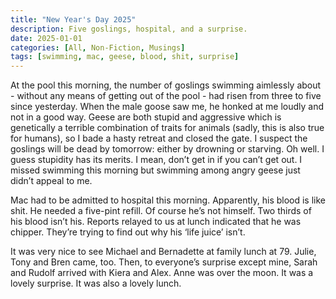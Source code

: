 ```yaml
---
title: "New Year's Day 2025"
description: Five goslings, hospital, and a surprise.
date: 2025-01-01
categories: [All, Non-Fiction, Musings]
tags: [swimming, mac, geese, blood, shit, surprise]
---
```

At the pool this morning, the number of goslings swimming aimlessly about - without any means of getting out of the pool - had risen from three to five since yesterday. When the male goose saw me, he honked at me loudly and not in a good way. Geese are both stupid and aggressive which is genetically a terrible combination of traits for animals (sadly, this is also true for humans), so I bade a hasty retreat and closed the gate. I suspect the goslings will be dead by tomorrow: either by drowning or starving. Oh well. I guess stupidity has its merits. I mean, don’t get in if you can’t get out. I missed swimming this morning but swimming among angry geese just didn’t appeal to me.

Mac had to be admitted to hospital this morning. Apparently, his blood is like shit. He needed a five-pint refill. Of course he’s not himself. Two thirds of his blood isn’t his. Reports relayed to us at lunch indicated that he was chipper. They’re trying to find out why his ‘life juice’ isn’t.

It was very nice to see Michael and Bernadette at family lunch at 79. Julie, Tony and Bren came, too. Then, to everyone’s surprise except mine, Sarah and Rudolf arrived with Kiera and Alex. Anne was over the moon. It was a lovely surprise. It was also a lovely lunch.
